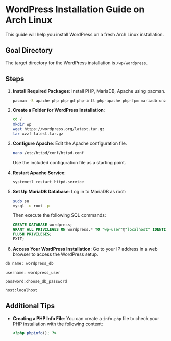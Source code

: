 
# WordPress Installation Guide on Arch Linux

This guide will help you install WordPress on a fresh Arch Linux installation.

## Goal Directory

The target directory for the WordPress installation is `/wp/wordpress`.

## Steps

1. **Install Required Packages**: Install PHP, MariaDB, Apache using pacman.
   ```bash
   pacman -S apache php php-gd php-intl php-apache php-fpm mariadb unzip tar wget
   ```

2. **Create a Folder for WordPress Installation**:
   ```bash
   cd /
   mkdir wp
   wget https://wordpress.org/latest.tar.gz
   tar xvzf latest.tar.gz
   ```

3. **Configure Apache**:
   Edit the Apache configuration file.
   ```bash
   nano /etc/httpd/conf/httpd.conf
   ```
   Use the included configuration file as a starting point.

4. **Restart Apache Service**:
   ```bash
   systemctl restart httpd.service
   ```

5. **Set Up MariaDB Database**:
   Log in to MariaDB as root:
   ```bash
   sudo su
   mysql -u root -p
   ```
   Then execute the following SQL commands:
   ```sql
   CREATE DATABASE wordpress;
   GRANT ALL PRIVILEGES ON wordpress.* TO "wp-user"@"localhost" IDENTIFIED BY "choose_db_password";
   FLUSH PRIVILEGES;
   EXIT;
   ```

6. **Access Your WordPress Installation**:
   Go to your IP address in a web browser to access the WordPress setup.

```db name: wordpress_db```

```username: wordpress_user```

```password:choose_db_password```

```host:localhost```


## Additional Tips

- **Creating a PHP Info File**: You can create a `info.php` file to check your PHP installation with the following content:
   ```php
   <?php phpinfo(); ?>
   ```
